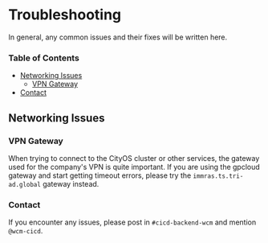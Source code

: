 # Troubleshooting

In general, any common issues and their fixes will be written here.

### Table of Contents
* [Networking Issues](#networking-issues)
  * [VPN Gateway](#vpn-gateway)
* [Contact](#contact)

## Networking Issues

### VPN Gateway

When trying to connect to the CityOS cluster or other services, the gateway used for the company's VPN is quite important.
If you are using the gpcloud gateway and start getting timeout errors, please try the `immras.ts.tri-ad.global` gateway instead.

### Contact

If you encounter any issues, please post in `#cicd-backend-wcm` and mention `@wcm-cicd`.